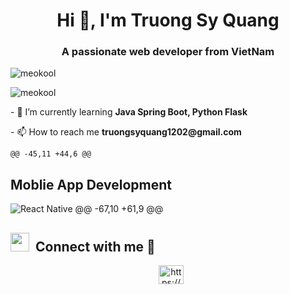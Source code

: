 <h1 align="center">Hi 👋, I'm Truong Sy Quang</h1>
<h3 align="center">A passionate web developer from VietNam</h3>



<p align="left"> 
<img src="https://komarev.com/ghpvc/?username=MeoKool&label=Profile%20views&color=0e75b6&style=flat&theme=tokyonight" alt="meokool" />

</p>

<p>
  <img align="left" src="https://github-readme-stats.vercel.app/api/top-langs?username=MeoKool&show_icons=true&locale=en&layout=compact" alt="meokool" />
</p>

<br/>

<p>- 🌱 I’m currently learning <strong>Java Spring Boot, Python Flask</strong></p>
<p>- 📫 How to reach me <strong>truongsyquang1202@gmail.com</strong></p>



	@@ -45,11 +44,6 @@



<h2 align="left" target="blank">Moblie App Development</h2>

![React Native](https://img.shields.io/badge/React%20Native-grey?style=for-the-badge&logo=react&logoColor=%252361DAFB)
	@@ -67,10 +61,9 @@
<h2> <img src="https://media.giphy.com/media/iY8CRBdQXODJSCERIr/giphy.gif" width="30" height="30" style="margin-right: 10px;">Connect with me 🤝 </h2>

 <div align="center"  class="icons-social" style="margin-left: 10px;">
    <a href="https://fb.com/https://www.facebook.com/meo.1202/" target="blank"><img align="center" src="https://raw.githubusercontent.com/rahuldkjain/github-profile-readme-generator/master/src/images/icons/Social/facebook.svg" alt="https://www.facebook.com/meo.1202/" height="30" width="40" /></a>

  </div>

  <br/>
